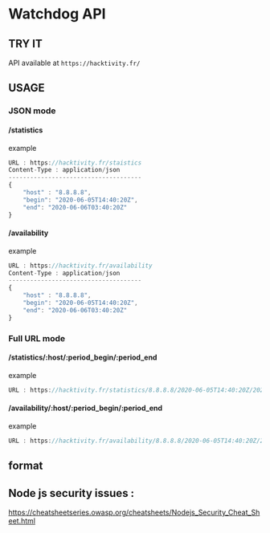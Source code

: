 # Watchdog API

## TRY IT
API available at ```https://hacktivity.fr/```

## USAGE 

### JSON mode 

#### /statistics 
example 
```js
URL : https://hacktivity.fr/staistics
Content-Type : application/json
-------------------------------------
{
	"host" : "8.8.8.8",
	"begin": "2020-06-05T14:40:20Z",
	"end": "2020-06-06T03:40:20Z"
}
```

#### /availability 
example 
```js
URL : https://hacktivity.fr/availability
Content-Type : application/json
-------------------------------------
{
	"host" : "8.8.8.8",
	"begin": "2020-06-05T14:40:20Z",
	"end": "2020-06-06T03:40:20Z"
}
```

### Full URL mode 

#### /statistics/:host/:period_begin/:period_end 
example 
```js
URL : https://hacktivity.fr/statistics/8.8.8.8/2020-06-05T14:40:20Z/2020-06-06T03:40:20Z
```

#### /availability/:host/:period_begin/:period_end 
example 
```js
URL : https://hacktivity.fr/availability/8.8.8.8/2020-06-05T14:40:20Z/2020-06-06T03:40:20Z
```

## format 



## Node js security issues : 
https://cheatsheetseries.owasp.org/cheatsheets/Nodejs_Security_Cheat_Sheet.html
